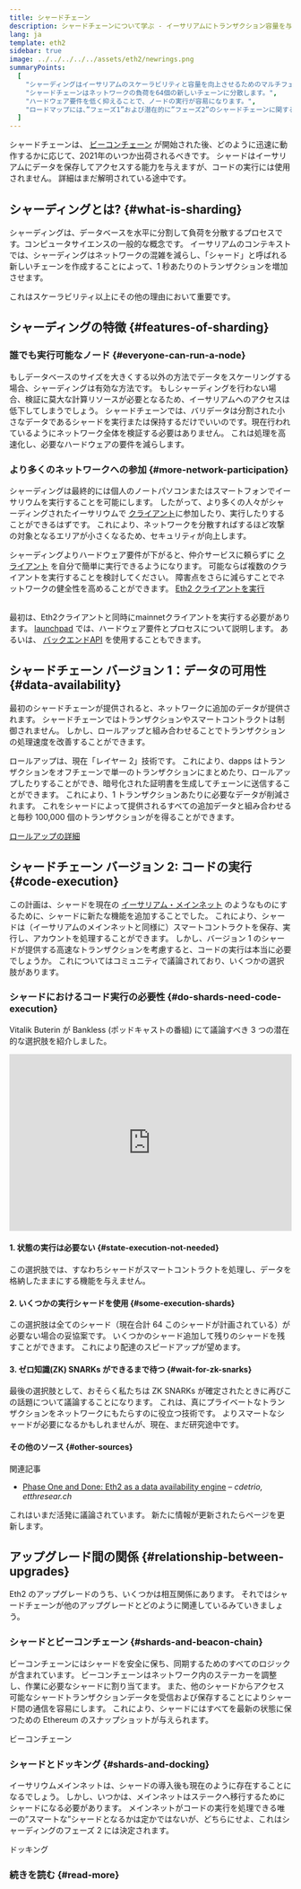 ```yaml
---
title: シャードチェーン
description: シャードチェーンについて学ぶ - イーサリアムにトランザクション容量を与え、実行を容易にするネットワークのパーティション。
lang: ja
template: eth2
sidebar: true
image: ../../../../../assets/eth2/newrings.png
summaryPoints:
  [
    "シャーディングはイーサリアムのスケーラビリティと容量を向上させるためのマルチフェーズアップグレードです",
    "シャードチェーンはネットワークの負荷を64個の新しいチェーンに分散します。",
    "ハードウェア要件を低く抑えることで、ノードの実行が容易になります。",
    "ロードマップには、”フェーズ1”および潜在的に”フェーズ2”のシャードチェーンに関する作業が含まれます。",
  ]
---
```


<UpgradeStatus date="~2022">
    シャードチェーンは、 <a href="/eth2/beacon-chain/">ビーコンチェーン</a> が開始された後、どのように迅速に動作するかに応じて、2021年のいつか出荷されるべきです。 シャードはイーサリアムにデータを保存してアクセスする能力を与えますが、コードの実行には使用されません。 詳細はまだ解明されている途中です。
</UpgradeStatus>

## シャーディングとは? {#what-is-sharding}

シャーディングは、データベースを水平に分割して負荷を分散するプロセスです。コンピュータサイエンスの一般的な概念です。 イーサリアムのコンテキストでは、シャーディングはネットワークの混雑を減らし、「シャード」と呼ばれる新しいチェーンを作成することによって、1 秒あたりのトランザクションを増加させます。

これはスケーラビリティ以上にその他の理由において重要です。

## シャーディングの特徴 {#features-of-sharding}

### 誰でも実行可能なノード {#everyone-can-run-a-node}

もしデータベースのサイズを大きくする以外の方法でデータをスケーリングする場合、シャーディングは有効な方法です。 もしシャーディングを行わない場合、検証に莫大な計算リソースが必要となるため、イーサリアムへのアクセスは低下してしまうでしょう。 シャードチェーンでは、バリデータは分割された小さなデータであるシャードを実行または保持するだけでいいのです。現在行われているようにネットワーク全体を検証する必要はありません。 これは処理を高速化し、必要なハードウェアの要件を減らします。

### より多くのネットワークへの参加 {#more-network-participation}

シャーディングは最終的には個人のノートパソコンまたはスマートフォンでイーサリウムを実行することを可能にします。 したがって、より多くの人々がシャーディングされたイーサリウムで [クライアント](/developers/docs/nodes-and-clients/)に参加したり、実行したりすることができるはずです。 これにより、ネットワークを分散すればするほど攻撃の対象となるエリアが小さくなるため、セキュリティが向上します。

シャーディングよりハードウェア要件が下がると、仲介サービスに頼らずに [クライアント](/developers/docs/nodes-and-clients/) を自分で簡単に実行できるようになります。 可能ならば複数のクライアントを実行することを検討してください。 障害点をさらに減らすことでネットワークの健全性を高めることができます。 [Eth2 クライアントを実行](/eth2/get-involved/)

<br />

<InfoBanner isWarning={true}>
  最初は、Eth2クライアントと同時にmainnetクライアントを実行する必要があります。 <a href="https://launchpad.ethereum.org" target="_blank">launchpad</a> では、ハードウェア要件とプロセスについて説明します。 あるいは、 <a href="/en/developers/docs/apis/backend/#available-libraries">バックエンドAPI</a> を使用することもできます。
</InfoBanner>

## シャードチェーン バージョン 1：データの可用性 {#data-availability}

最初のシャードチェーンが提供されると、ネットワークに追加のデータが提供されます。 シャードチェーンではトランザクションやスマートコントラクトは制御されません。 しかし、ロールアップと組み合わせることでトランザクションの処理速度を改善することができます。

ロールアップは、現在「レイヤー 2」技術です。 これにより、dapps はトランザクションをオフチェーンで単一のトランザクションにまとめたり、ロールアップしたりすることができ、暗号化された証明書を生成してチェーンに送信することができます。 これにより、1 トランザクションあたりに必要なデータが削減されます。 これをシャードによって提供されるすべての追加データと組み合わせると毎秒 100,000 個のトランザクションがを得ることができます。

[ロールアップの詳細](/developers/docs/layer-2-scaling/)

## シャードチェーン バージョン 2: コードの実行 {#code-execution}

この計画は、シャードを現在の [イーサリアム・メインネット](/glossary/#mainnet) のようなものにするために、シャードに新たな機能を追加することでした。 これにより、シャードは（イーサリアムのメインネットと同様に）スマートコントラクトを保存、実行し、アカウントを処理することができます。 しかし、バージョン 1 のシャードが提供する高速なトランザクションを考慮すると、コードの実行は本当に必要でしょうか。 これについてはコミュニティで議論されており、いくつかの選択肢があります。

### シャードにおけるコード実行の必要性 {#do-shards-need-code-execution}

Vitalik Buterin が Bankless (ポッドキャストの番組) にて議論すべき 3 つの潜在的な選択肢を紹介しました。

<iframe width="100%" height="315" src="https://www.youtube.com/embed/-R0j5AMUSzA?start=5841" frameborder="0" allow="accelerometer; autoplay; clipboard-write; encrypted-media; gyroscope; picture-in-picture" allowfullscreen mark="crwd-mark"></iframe>

#### 1. 状態の実行は必要ない {#state-execution-not-needed}

この選択肢では、すなわちシャードがスマートコントラクトを処理し、データを格納したままにする機能を与えません。

#### 2. いくつかの実行シャードを使用 {#some-execution-shards}

この選択肢は全てのシャード（現在合計 64 このシャードが計画されている）が必要ない場合の妥協案です。 いくつかのシャード追加して残りのシャードを残すことができます。 これにより配達のスピードアップが望めます。

#### 3. ゼロ知識(ZK) SNARKs ができるまで待つ {#wait-for-zk-snarks}

最後の選択肢として、おそらく私たちは ZK SNARKs が確定されたときに再びこの話題について議論することになります。 これは、真にプライベートなトランザクションをネットワークにもたらすのに役立つ技術です。 よりスマートなシャードが必要になるかもしれませんが、現在、まだ研究途中です。

#### その他のソース {#other-sources}

関連記事

- [Phase One and Done: Eth2 as a data availability engine](https://ethresear.ch/t/phase-one-and-done-eth2-as-a-data-availability-engine/5269/8) – _cdetrio, etthresear.ch_

これはいまだ活発に議論されています。 新たに情報が更新されたらページを更新します。

## アップグレード間の関係 {#relationship-between-upgrades}

Eth2 のアップグレードのうち、いくつかは相互関係にあります。 それではシャードチェーンが他のアップグレードとどのように関連しているみていきましょう。

### シャードとビーコンチェーン {#shards-and-beacon-chain}

ビーコンチェーンにはシャードを安全に保ち、同期するためのすべてのロジックが含まれています。 ビーコンチェーンはネットワーク内のステーカーを調整し、作業に必要なシャードに割り当てます。 また、他のシャードからアクセス可能なシャードトランザクションデータを受信および保存することによりシャード間の通信を容易にします。 これにより、シャードにはすべてを最新の状態に保つための Ethereum のスナップショットが与えられます。

<ButtonLink to="/eth2/beacon-chain/">ビーコンチェーン</ButtonLink>

### シャードとドッキング {#shards-and-docking}

イーサリウムメインネットは、シャードの導入後も現在のように存在することになるでしょう。 しかし、いつかは、メインネットはステークへ移行するためにシャードになる必要があります。 メインネットがコードの実行を処理できる唯一の”スマートな”シャードとなるかは定かではないが、どちらにせよ、これはシャーディングのフェーズ 2 には決定されます。

<ButtonLink to="/eth2/docking/">ドッキング</ButtonLink>

<Divider />

### 続きを読む {#read-more}

<Eth2ShardChainsList />
